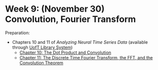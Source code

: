 # Week 9: (November 30) Convolution, Fourier Transform

Preparation:
- Chapters 10 and 11 of <i> Analyzing Neural Time Series Data </i> (available through [UofT Library System](http://cognet.mit.edu.myaccess.library.utoronto.ca/book/analyzing-neural-time-series-data))
    - [Chapter 10: The Dot Product and Convolution](http://cognet.mit.edu.myaccess.library.utoronto.ca/pdfviewer/book/9780262319553/chap10)
    - [Chapter 11: The Discrete Time Fourier Transform, the FFT, and the Convolution Theorem](http://cognet.mit.edu.myaccess.library.utoronto.ca/pdfviewer/book/9780262319553/chap11)
